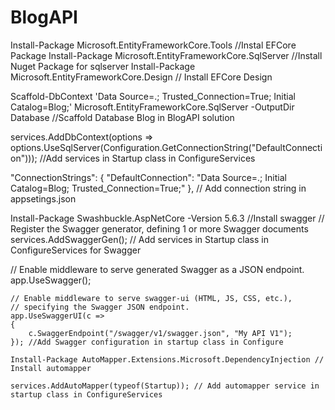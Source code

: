 # BlogAPI
Install-Package Microsoft.EntityFrameworkCore.Tools //Instal EFCore Package
Install-Package Microsoft.EntityFrameworkCore.SqlServer //Install Nuget Package for sqlserver
Install-Package Microsoft.EntityFrameworkCore.Design // Install EFCore Design

Scaffold-DbContext 'Data Source=.; Trusted_Connection=True; Initial Catalog=Blog;' Microsoft.EntityFrameworkCore.SqlServer -OutputDir Database //Scaffold Database Blog in BlogAPI solution

services.AddDbContext<BlogContext>(options =>
            options.UseSqlServer(Configuration.GetConnectionString("DefaultConnection")));
            //Add services in Startup class in ConfigureServices

 "ConnectionStrings": {
    "DefaultConnection": "Data Source=.; Initial Catalog=Blog; Trusted_Connection=True;"
  }, // Add connection string in appsetings.json

  Install-Package Swashbuckle.AspNetCore -Version 5.6.3 //Install swagger
  // Register the Swagger generator, defining 1 or more Swagger documents
    services.AddSwaggerGen(); // Add services in Startup class in ConfigureServices for Swagger

// Enable middleware to serve generated Swagger as a JSON endpoint.
    app.UseSwagger();

    // Enable middleware to serve swagger-ui (HTML, JS, CSS, etc.),
    // specifying the Swagger JSON endpoint.
    app.UseSwaggerUI(c =>
    {
        c.SwaggerEndpoint("/swagger/v1/swagger.json", "My API V1");
    }); //Add Swagger configuration in startup class in Configure

    Install-Package AutoMapper.Extensions.Microsoft.DependencyInjection // Install automapper

    services.AddAutoMapper(typeof(Startup)); // Add automapper service in startup class in ConfigureServices
